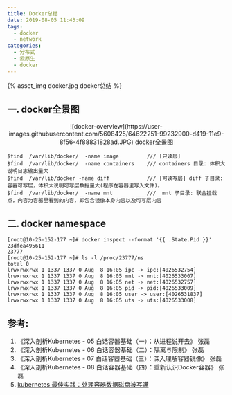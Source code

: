 ```yaml
---
title: Docker总结
date: 2019-08-05 11:43:09
tags: 
  - docker
  - network
categories:  
  - 分布式
  - 云原生
  - docker
---
```


{% asset_img   docker.jpg   docker总结  %}

<!-- more -->
## 一. docker全景图
<div style="text-align: center;">
![docker-overview](https://user-images.githubusercontent.com/5608425/64622251-99232900-d419-11e9-8f56-4f88831828ad.JPG)  
docker全景图
</div>

```
$find  /var/lib/docker/  -name image         /// [只读层]
$find  /var/lib/docker/  -name containers    /// containers 目录: 体积大说明日志输出量大
$find  /var/lib/docker -name diff            /// [可读写层] diff 子目录: 容器可写层，体积大说明可写层数据量大(程序在容器里写入文件)。 
$find  /var/lib/docker/  -name mnt           ///  mnt 子目录: 联合挂载点，内容为容器里看到的内容，即包含镜像本身内容以及可写层内容
```

## 二. docker namespace
```
[root@10-25-152-177 ~]# docker inspect --format '{{ .State.Pid }}' 23dfea495611
23777
[root@10-25-152-177 ~]# ls -l /proc/23777/ns
total 0
lrwxrwxrwx 1 1337 1337 0 Aug  8 16:05 ipc -> ipc:[4026532754]
lrwxrwxrwx 1 1337 1337 0 Aug  8 16:05 mnt -> mnt:[4026533007]
lrwxrwxrwx 1 1337 1337 0 Aug  8 16:05 net -> net:[4026532757]
lrwxrwxrwx 1 1337 1337 0 Aug  8 16:05 pid -> pid:[4026533009]
lrwxrwxrwx 1 1337 1337 0 Aug  8 16:05 user -> user:[4026531837]
lrwxrwxrwx 1 1337 1337 0 Aug  8 16:05 uts -> uts:[4026533008]
```



## 参考: 

1. 《深入剖析Kubernetes - 05  白话容器基础（一）：从进程说开去》 张磊
2. 《深入剖析Kubernetes - 06  白话容器基础（二）：隔离与限制》 张磊
3. 《深入剖析Kubernetes - 07  白话容器基础（三）：深入理解容器镜像》 张磊
4. 《深入剖析Kubernetes - 08  白话容器基础（四）：重新认识Docker容器》 张磊
5. [kubernetes 最佳实践：处理容器数据磁盘被写满](https://tencentcloudcontainerteam.github.io/2019/06/08/kubernetes-best-practice-handle-disk-full/)
